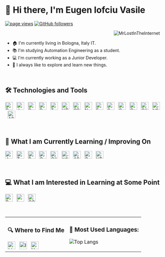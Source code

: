 # 👋 Hi there, I'm Eugen Iofciu Vasile
<p align="left">
  <a href="https://github.com/MrLostInTheInternet"><img src="https://komarev.com/ghpvc/?username=MrLostInTheInternet" alt="page views"></a>
  <a href="https://github.com/MrLostInTheInternet?tab=followers"><img alt="GitHub followers" src="https://img.shields.io/github/followers/MrLostInTheInternet?color=green&logo=github"></a>
</p>

<a href="stats">
  <img src="https://github-readme-stats.vercel.app/api?username=MrLostInTheInternet&show_icons=true&theme=dark" alt="MrLostInTheInternet" align="right" />
</a>

&nbsp;
- 🏠 I'm currently living in Bologna, Italy IT.
- 📚 I'm studying Automation Engineering as a student.
- 💻 I'm currently working as a Junior Developer.
- 🎯 I always like to explore and learn new things.

&nbsp;
&nbsp;

## 🛠 Technologies and Tools

<a href="learning-now"></a>

[<img src="https://img.shields.io/badge/Python-282C34?logo=python&logoColor=3776AB" alt="Python logo" title="Python" height="25" />][tech_tools_anchor]
&nbsp;
[<img src="https://img.shields.io/badge/JavaScript-282C34?logo=javascript&logoColor=F7DF1E" alt="JavaScript logo" title="JavaScript" height="25" />][tech_tools_anchor]
&nbsp;
[<img src="https://img.shields.io/badge/React-282C34?logo=react&logoColor=61DAFB" alt="React logo" title="React" height="25" />][tech_tools_anchor]
&nbsp;
[<img src="https://img.shields.io/badge/React_Native-282C34?logo=react&logoColor=61DAFB" alt="React Native logo" title="React Native" height="25" />][tech_tools_anchor]
&nbsp;
[<img src="https://img.shields.io/badge/TypeScript-282C34?logo=typescript&logoColor=3178C6" alt="TypeScript logo" title="TypeScript" height="25" />][tech_tools_anchor]
&nbsp;
[<img src="https://img.shields.io/badge/HTML5-282C34?logo=html5&logoColor=E34F26" alt="HTML5 logo" title="HTML5" height="25" />][tech_tools_anchor]
&nbsp;
[<img src="https://img.shields.io/badge/CSS-282C34?logo=css3&logoColor=1572B6" alt="CSS logo" title="CSS" height="25" />][tech_tools_anchor]
&nbsp;
[<img src="https://img.shields.io/badge/Node.js-282C34?logo=node.js&logoColor=339933" alt="Node.js logo" title="Node.js" height="25" />][tech_tools_anchor]
&nbsp;
[<img src="https://img.shields.io/badge/Express-282C34?logo=express&logoColor=000000" alt="Express logo" title="Express" height="25" />][tech_tools_anchor]
&nbsp;
[<img src="https://img.shields.io/badge/Spring_Boot-282C34?logo=spring-boot&logoColor=6DB33F" alt="Spring Boot logo" title="Spring Boot" height="25" />][tech_tools_anchor]
&nbsp;
[<img src="https://img.shields.io/badge/C-282C34?logo=c&logoColor=A8B9CC" alt="C logo" title="" height="25" />][tech_tools_anchor]
&nbsp;
[<img src="https://img.shields.io/badge/C++-282C34?logo=cplusplus&logoColor=00599C" alt="C++ logo" title="" height="25" />][tech_tools_anchor]
&nbsp;
[<img src="https://img.shields.io/badge/C%23-282C34?logo=csharp&logoColor=239120" alt="C# logo" title="" height="25" />][tech_tools_anchor]
&nbsp;
[<img src="https://img.shields.io/badge/.NET-282C34?logo=.net&logoColor=512BD4" alt=".NET logo" title=".NET" height="25" />][tech_tools_anchor]
&nbsp;
[<img src="https://img.shields.io/badge/ASP.NET-282C34?logo=dotnet&logoColor=512BD4" alt="ASP.NET logo" title="ASP.NET" height="25" />][tech_tools_anchor]


&nbsp;
&nbsp;

## 📖 What I am Currently Learning / Improving On

<a name="learning-next"></a>

[<img src="https://img.shields.io/badge/JavaScript-282C34?logo=javascript&logoColor=F7DF1E" alt="JavaScript logo" title="JavaScript" height="25" />][learning_now_anchor]
&nbsp;
[<img src="https://img.shields.io/badge/TypeScript-282C34?logo=typescript&logoColor=3178C6" alt="TypeScript logo" title="TypeScript" height="25" />][learning_now_anchor]
&nbsp;
[<img src="https://img.shields.io/badge/React-282C34?logo=react&logoColor=61DAFB" alt="React logo" title="React" height="25" />][learning_now_anchor]
&nbsp;
[<img src="https://img.shields.io/badge/C-282C34?logo=c&logoColor=A8B9CC" alt="C logo" title="C" height="25" />][learning_now_anchor]
&nbsp;
[<img src="https://img.shields.io/badge/C%23-282C34?logo=csharp&logoColor=239120" alt="C# logo" title="C#" height="25" />][learning_now_anchor]
&nbsp;
[<img src="https://img.shields.io/badge/.NET-282C34?logo=.net&logoColor=512BD4" alt=".NET logo" title=".NET" height="25" />][learning_now_anchor]
&nbsp;
[<img src="https://img.shields.io/badge/ASP.NET-282C34?logo=dotnet&logoColor=512BD4" alt="ASP.NET logo" title="ASP.NET" height="25" />][learning_now_anchor]
&nbsp;
[<img src="https://img.shields.io/badge/Go-282C34?logo=go&logoColor=00ADD8" alt="Go logo" title="Go" height="25" />][learning_now_anchor]
&nbsp;
[<img src="https://img.shields.io/badge/HTMX-282C34?logo=html5&logoColor=E34F26" alt="HTMX logo" title="HTMX" height="25" />][learning_now_anchor]

&nbsp;
&nbsp;

## 💻 What I am Interested in Learning at Some Point

[<img src="https://img.shields.io/badge/Rust-282C34?logo=rust&logoColor=000000" alt="Rust logo" title="Rust" height="25" />][learning_next_anchor]
&nbsp;
[<img src="https://img.shields.io/badge/Lua-282C34?logo=lua&logoColor=2C2D72" alt="Lua logo" title="Lua" height="25" />][learning_next_anchor]
&nbsp;
[<img src="https://img.shields.io/badge/OCaml-282C34?logo=ocaml&logoColor=EC6813" alt="OCaml logo" title="OCaml" height="25" />][learning_next_anchor]


&nbsp;
&nbsp;

<div align="center">
  <table>
    <tr>
      <td valign="top">
        <h3>🔍 Where to Find Me</h3>
        <a href="https://www.linkedin.com/in/eugen-iofciu-vasile-17a899196"><img src="https://img.shields.io/badge/LinkedIn-282C34?logo=linkedin&logoColor=0077B5" alt="LinkedIn logo" title="LinkedIn" height="25" /></a>
        &nbsp;
        <a href="https://www.instagram.com/mr_euz"><img src="https://img.shields.io/badge/Instagram-282C34?logo=instagram&logoColor=E4405F" alt="Instagram logo" title="Instagram" height="25" /></a>
        &nbsp;
        <a href="https://www.youtube.com/@eugeniofciuvasile1818"><img src="https://img.shields.io/badge/YouTube-282C34?logo=youtube&logoColor=FF0000" alt="YouTube logo" title="YouTube" height="25" /></a>
      </td>
      <td valign="top">
        <h3>📌 Most Used Languages:</h3>
        <img src="https://github-readme-stats.vercel.app/api/top-langs/?username=MrLostInTheInternet&layout=compact&langs_count=10&custom_title=My%20Top%20Languages&card_width=400&hide_border=true&theme=dark#" alt="Top Langs"/>
      </td>
    </tr>
  </table>
</div>

[tech_tools_anchor]: #--hi--
[learning_now_anchor]: #learning-now
[learning_next_anchor]: #learning-next
